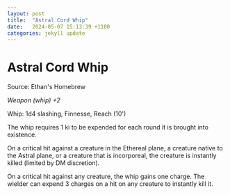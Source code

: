 ```yaml
---
layout: post
title:  "Astral Cord Whip"
date:   2024-05-07 15:13:39 +1100
categories: jekyll update
---
```

# Astral Cord Whip

Source: Ethan's Homebrew

*Weapon (whip) +2*

Whip: 1d4 slashing, Finnesse, Reach (10')

The whip requires 1 ki to be expended for each round it is brought into existence.

On a critical hit against a creature in the Ethereal plane, a creature native to the Astral plane, or a creature that is incorporeal, the creature is instantly killed (limited by DM discretion).

On a critical hit against any creature, the whip gains one charge.  The wielder can expend 3 charges on a hit on any creature to instantly kill it.